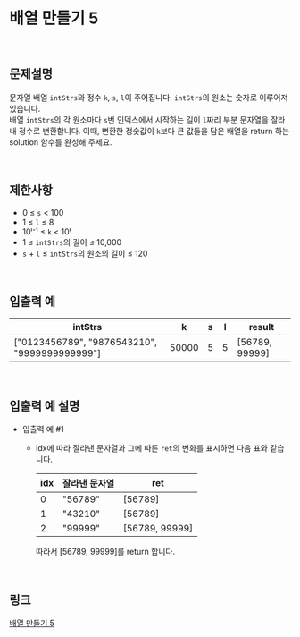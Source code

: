# 배열 만들기 5

<br>

## 문제설명
문자열 배열 `intStrs`와 정수 `k`, `s`, `l`이 주어집니다. `intStrs`의 원소는 숫자로 이루어져 있습니다.<br>
배열 `intStrs`의 각 원소마다 `s`번 인덱스에서 시작하는 길이 `l`짜리 부분 문자열을 잘라내 정수로 변환합니다. 이때, 변환한 정숫값이 `k`보다 큰 값들을 담은 배열을 return 하는 solution 함수를 완성해 주세요.

<br>

## 제한사항
- 0 ≤ `s` < 100
- 1 ≤ `l` ≤ 8
- 10ˡ⁻¹ ≤ `k` < 10ˡ
- 1 ≤ `intStrs`의 길이 ≤ 10,000
- `s` + `l` ≤ `intStrs`의 원소의 길이 ≤ 120

<br>

## 입출력 예
| intStrs | k | s | l | result |
|---|---|---|---|---|
| ["0123456789", "9876543210", "9999999999999"] | 50000 | 5 | 5 | [56789, 99999] |

<br>

## 입출력 예 설명
- 입출력 예 #1
    - idx에 따라 잘라낸 문자열과 그에 따른 `ret`의 변화를 표시하면 다음 표와 같습니다.

        | idx | 잘라낸 문자열 | ret |
        |---|---|---|
        | 0 | "56789" | [56789] |
        | 1 | "43210" | [56789] |
        | 2 | "99999" | [56789, 99999] |

        따라서 [56789, 99999]를 return 합니다.

<br>

## 링크
[배열 만들기 5](https://school.programmers.co.kr/learn/courses/30/lessons/181912)
